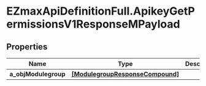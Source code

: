 # EZmaxApiDefinitionFull.ApikeyGetPermissionsV1ResponseMPayload

## Properties

Name | Type | Description | Notes
------------ | ------------- | ------------- | -------------
**a_objModulegroup** | [**[ModulegroupResponseCompound]**](ModulegroupResponseCompound.md) |  | 


